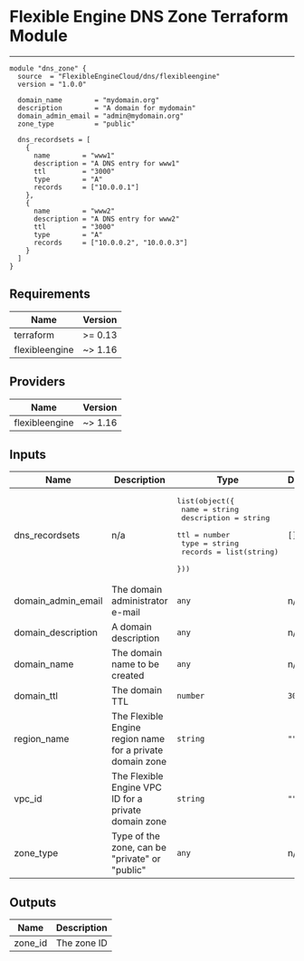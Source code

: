 # Flexible Engine DNS Zone Terraform Module
---

```hcl
module "dns_zone" {
  source  = "FlexibleEngineCloud/dns/flexibleengine"
  version = "1.0.0"

  domain_name        = "mydomain.org"
  description        = "A domain for mydomain"
  domain_admin_email = "admin@mydomain.org"
  zone_type          = "public"

  dns_recordsets = [
    {
      name        = "www1"
      description = "A DNS entry for www1"
      ttl         = "3000"
      type        = "A"
      records 	  = ["10.0.0.1"]
    },
    {
      name        = "www2"
      description = "A DNS entry for www2"
      ttl         = "3000"
      type        = "A"
      records 	  = ["10.0.0.2", "10.0.0.3"]
    }
  ]
}
```
## Requirements

| Name | Version |
|------|---------|
| terraform | >= 0.13 |
| flexibleengine | ~> 1.16 |

## Providers

| Name | Version |
|------|---------|
| flexibleengine | ~> 1.16 |

## Inputs

| Name | Description | Type | Default | Required |
|------|-------------|------|---------|:--------:|
| dns\_recordsets | n/a | <pre>list(object({<br>    name        = string<br>    description = string<br>    ttl         = number<br>    type        = string<br>    records     = list(string)<br>  }))</pre> | `[]` | no |
| domain\_admin\_email | The domain administrator e-mail | `any` | n/a | yes |
| domain\_description | A domain description | `any` | n/a | yes |
| domain\_name | The domain name to be created | `any` | n/a | yes |
| domain\_ttl | The domain TTL | `number` | `3000` | no |
| region\_name | The Flexible Engine region name for a private domain zone | `string` | `""` | no |
| vpc\_id | The Flexible Engine VPC ID for a private domain zone | `string` | `""` | no |
| zone\_type | Type of the zone, can be "private" or "public" | `any` | n/a | yes |

## Outputs

| Name | Description |
|------|-------------|
| zone\_id | The zone ID |
